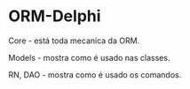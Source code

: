 # ORM-Delphi

Core - está toda mecanica da ORM.

Models - mostra como é usado nas classes.

RN, DAO - mostra como é usado os comandos.
